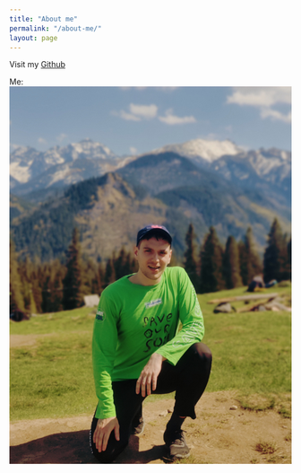 ```yaml
---
title: "About me"
permalink: "/about-me/"
layout: page
---
```


Visit my [Github](https://github.com/viktorbobinski?tab=repositories)

Me:
![screenshot](/assets/me.jpg)
